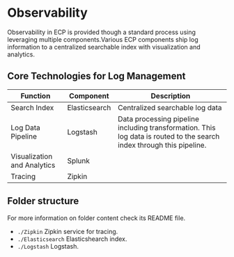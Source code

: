 # Observability

Observability in ECP is provided though a standard process using leveraging multiple components.Various ECP components ship log information to a centralized searchable index with visualization and analytics.

## Core Technologies for Log Management

| Function | Component | Description|
| - | - | - |
| Search Index | Elasticsearch | Centralized searchable log data |
| Log Data Pipeline | Logstash | Data processing pipeline including transformation.  This log data is routed to the search index through this pipeline.|
| Visualization and Analytics | Splunk ||
| Tracing | Zipkin ||

## Folder structure

For more information on folder content check its README file.

* ```./Zipkin``` Zipkin service for tracing.
* ```./Elasticsearch``` Elasticshearch index.
* ```./Logstash``` Logstash.
